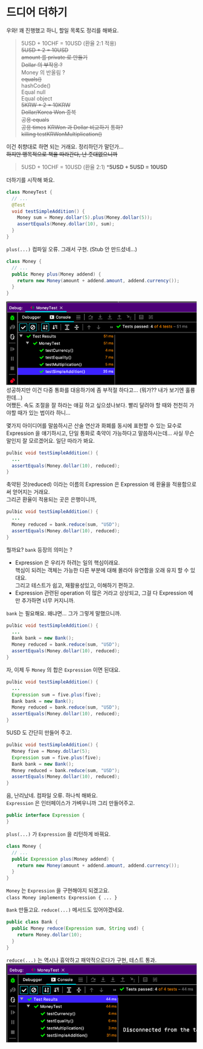 # 드디어 더하기

우와! 꽤 진행했고 하니, 할일 목록도 정리를 해봐요.

> 5USD + 10CHF = 10USD (환율 2:1 적용)    
> ~~5USD * 2 = 10USD~~    
> ~~amount 를 private 로 만들기~~    
> ~~Dollar 의 부작용 ?~~    
> Money 의 반올림 ?  
> ~~equals()~~  
> hashCode()    
> Equal null    
> Equal object    
> ~~5KRW * 2 = 10KRW~~   
> ~~Dollar/Korea Won 중복~~  
> ~~공용 equals~~  
> ~~공용 times~~
> ~~KRWon 과 Dollar 비교하기~~
> ~~통화?~~  
> ~~killing testKRWonMultiplication()~~

이건 취향대로 하면 되는 거래요. 정리하던가 말던가...  
~~하지만 맹목적으로 책을 따라간다, 난 줏대없으니까~~

> 5USD + 10CHF = 10USD (환율 2:1)
>*__5USD + 5USD = 10USD__

더하기를 시작해 봐요.
```java
class MoneyTest {
  // ...
  @Test
  void testSimpleAddition() {
    Money sum = Money.dollar(5).plus(Money.dollar(5));
    assertEquals(Money.dollar(10), sum);
  }
}
```
`plus(...)` 컴파일 오류. 그래서 구현. (Stub 안 만드셨네...)
```java
class Money {
  // ...
  public Money plus(Money addend) {
    return new Money(amount + addend.amount, addend.currency());
  }
}
```
![](IMG001.png)  
성공하지만 이건 다중 통화를 대응하기에 좀 부적절 하다고... (뭐가?? 내가 보기엔 훌륭한데...)  
어쨌든. 속도 조절을 잘 하라는 얘길 하고 싶으셨나보다. 빨리 달려야 할 때와 천천히 가야할 때가 있는 법이라 하니...

몇가지 아이디어를 말씀하시곤 산술 연산과 화폐를 동시에 표현할 수 있는 묘수로 Expression 을 얘기하시고, 단일 통화로 축약이 가능하다고 말씀하시는데... 사실 무슨 말인지 잘 모르겠어요.
일단 따라가 봐요.
```java
pulbic void testSimpleAddition() {
  ...
  assertEquals(Money.dollar(10), reduced);
}
```
축약된 것(reduced) 이라는 이름의 Expression 은 Expression 에 환율을 적용함으로써 얻어지는 거래요.  
그리곤 환율이 적용되는 곳은 은행이니까,
```java
pulbic void testSimpleAddition() {
  ...
  Money reduced = bank.reduce(sum, "USD");
  assertEquals(Money.dollar(10), reduced);
}
```
뭘까요? `bank` 등장의 의미는 ?

- Expression 은 우리가 하려는 일의 핵심이래요.  
  핵심이 되려는 객체는 가능한 다른 부분에 대해 몰라야 유연함을 오래 유지 할 수 있대요.  
  그리고 테스트가 쉽고, 재활용성있고, 이해하기 편하고.
- Expression 관련된 operation 이 많은 거라고 상상되고, 그걸 다 Expression 에만 추가하면 너무 커지니까.

`bank` 는 필요해요. 왜냐면... 그가 그렇게 말했으니까.

```java
pulbic void testSimpleAddition() {
  ...
  Bank bank = new Bank();
  Money reduced = bank.reduce(sum, "USD");
  assertEquals(Money.dollar(10), reduced);
}
```

자, 이제 두 `Money` 의 합은 `Expression` 이면 된대요.
```java
pulbic void testSimpleAddition() {
  ...
  Expression sum = five.plus(five);
  Bank bank = new Bank();
  Money reduced = bank.reduce(sum, "USD");
  assertEquals(Money.dollar(10), reduced);
}
```

5USD 도 간단히 만들어 주고.
```java
pulbic void testSimpleAddition() {
  Money five = Money.dollar(5); 
  Expression sum = five.plus(five);
  Bank bank = new Bank();
  Money reduced = bank.reduce(sum, "USD");
  assertEquals(Money.dollar(10), reduced);
}
```

음, 난리났네. 컴파일 오류. 하나씩 해봐요.  
`Expression` 은 인터페이스가 가벼우니까 그리 만들어주고.
```java
public interface Expression {
}
``` 

`plus(...)` 가 `Expression` 을 리턴하게 바꿔요.
```java
class Money {
  // ...
  public Expression plus(Money addend) {
    return new Money(amount + addend.amount, addend.currency());
  }
}
```
`Money` 는 `Expression` 을 구현해야지 되겠고요.  
`class Money implements Expression { ... }`

`Bank` 만들고요. `reduce(...)` 메서드도 있어야겠네요.
```java
public class Bank {
  public Money reduce(Expression sum, String usd) {
    return Money.dollar(10);
  }
}
```
`reduce(...)` 는 역시나 흉악하고 패악적으로다가 구현, 테스트 통과.
![](IMG002.png)  


